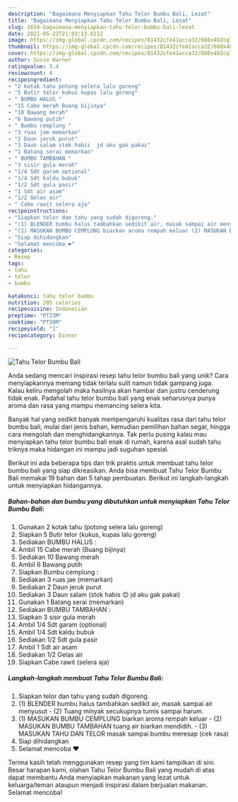 ```yaml
---
description: "Bagaimana Menyiapkan Tahu Telor Bumbu Bali, Lezat"
title: "Bagaimana Menyiapkan Tahu Telor Bumbu Bali, Lezat"
slug: 1654-bagaimana-menyiapkan-tahu-telor-bumbu-bali-lezat
date: 2021-05-22T21:03:13.611Z
image: https://img-global.cpcdn.com/recipes/81432cfe41acca32/680x482cq70/tahu-telor-bumbu-bali-foto-resep-utama.jpg
thumbnail: https://img-global.cpcdn.com/recipes/81432cfe41acca32/680x482cq70/tahu-telor-bumbu-bali-foto-resep-utama.jpg
cover: https://img-global.cpcdn.com/recipes/81432cfe41acca32/680x482cq70/tahu-telor-bumbu-bali-foto-resep-utama.jpg
author: Susie Warner
ratingvalue: 3.4
reviewcount: 4
recipeingredient:
- "2 kotak tahu potong selera lalu goreng"
- "5 Butir telor kukus kupas lalu goreng"
- " BUMBU HALUS "
- "15 Cabe merah Buang bijinya"
- "10 Bawang merah"
- "6 Bawang putih"
- " Bumbu cemplung "
- "3 ruas jae memarkan"
- "2 Daun jeruk purut"
- "3 Daun salam stok habis  jd aku gak pakai"
- "1 Batang serai memarkan"
- " BUMBU TAMBAHAN "
- "3 sisir gula merah"
- "1/4 Sdt garam optional"
- "1/4 Sdt kaldu bubuk"
- "1/2 Sdt gula pasir"
- "1 Sdt air asam"
- "1/2 Gelas air"
- " Cabe rawit selera aja"
recipeinstructions:
- "Siapkan telor dan tahu yang sudah digoreng."
- "(1) BLENDER bumbu halus tambahkan sedikit air, masak sampai air menyusut (2) Tuang minyak secukupnya tumis sampai harum."
- "(1) MASUKAN BUMBU CEMPLUNG biarkan aroma rempah keluar (2) MASUKAN BUMBU TAMBAHAN tuang air biarkan mendidih. (3) MASUKAN TAHU DAN TELOR masak sampai bumbu meresap (cek rasa)"
- "Siap dihidangkan"
- "Selamat mencoba ❤"
categories:
- Resep
tags:
- tahu
- telor
- bumbu

katakunci: tahu telor bumbu 
nutrition: 205 calories
recipecuisine: Indonesian
preptime: "PT23M"
cooktime: "PT39M"
recipeyield: "1"
recipecategory: Dinner

---
```



![Tahu Telor Bumbu Bali](https://img-global.cpcdn.com/recipes/81432cfe41acca32/680x482cq70/tahu-telor-bumbu-bali-foto-resep-utama.jpg)

Anda sedang mencari inspirasi resep tahu telor bumbu bali yang unik? Cara menyiapkannya memang tidak terlalu sulit namun tidak gampang juga. Kalau keliru mengolah maka hasilnya akan hambar dan justru cenderung tidak enak. Padahal tahu telor bumbu bali yang enak seharusnya punya aroma dan rasa yang mampu memancing selera kita.

Banyak hal yang sedikit banyak mempengaruhi kualitas rasa dari tahu telor bumbu bali, mulai dari jenis bahan, kemudian pemilihan bahan segar, hingga cara mengolah dan menghidangkannya. Tak perlu pusing kalau mau menyiapkan tahu telor bumbu bali enak di rumah, karena asal sudah tahu triknya maka hidangan ini mampu jadi suguhan spesial.




Berikut ini ada beberapa tips dan trik praktis untuk membuat tahu telor bumbu bali yang siap dikreasikan. Anda bisa membuat Tahu Telor Bumbu Bali memakai 19 bahan dan 5 tahap pembuatan. Berikut ini langkah-langkah untuk menyiapkan hidangannya.

<!--inarticleads1-->

##### Bahan-bahan dan bumbu yang dibutuhkan untuk menyiapkan Tahu Telor Bumbu Bali:

1. Gunakan 2 kotak tahu (potong selera lalu goreng)
1. Siapkan 5 Butir telor (kukus, kupas lalu goreng)
1. Sediakan  BUMBU HALUS :
1. Ambil 15 Cabe merah (Buang bijinya)
1. Sediakan 10 Bawang merah
1. Ambil 6 Bawang putih
1. Siapkan  Bumbu cemplung :
1. Sediakan 3 ruas jae (memarkan)
1. Sediakan 2 Daun jeruk purut
1. Sediakan 3 Daun salam (stok habis 😊 jd aku gak pakai)
1. Gunakan 1 Batang serai (memarkan)
1. Sediakan  BUMBU TAMBAHAN :
1. Siapkan 3 sisir gula merah
1. Ambil 1/4 Sdt garam (optional)
1. Ambil 1/4 Sdt kaldu bubuk
1. Sediakan 1/2 Sdt gula pasir
1. Ambil 1 Sdt air asam
1. Sediakan 1/2 Gelas air
1. Siapkan  Cabe rawit (selera aja)




<!--inarticleads2-->

##### Langkah-langkah membuat Tahu Telor Bumbu Bali:

1. Siapkan telor dan tahu yang sudah digoreng.
1. (1) BLENDER bumbu halus tambahkan sedikit air, masak sampai air menyusut - (2) Tuang minyak secukupnya tumis sampai harum.
1. (1) MASUKAN BUMBU CEMPLUNG biarkan aroma rempah keluar - (2) MASUKAN BUMBU TAMBAHAN tuang air biarkan mendidih. - (3) MASUKAN TAHU DAN TELOR masak sampai bumbu meresap (cek rasa)
1. Siap dihidangkan
1. Selamat mencoba ❤




Terima kasih telah menggunakan resep yang tim kami tampilkan di sini. Besar harapan kami, olahan Tahu Telor Bumbu Bali yang mudah di atas dapat membantu Anda menyiapkan makanan yang lezat untuk keluarga/teman ataupun menjadi inspirasi dalam berjualan makanan. Selamat mencoba!
